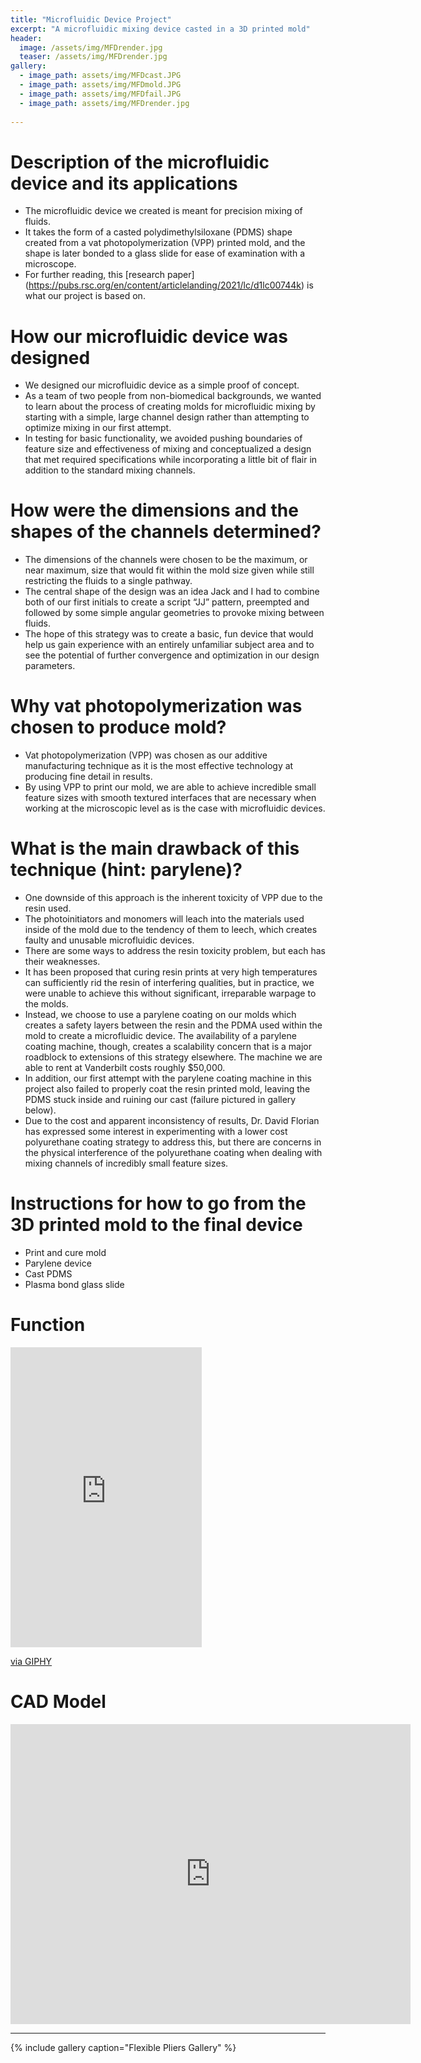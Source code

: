 ```yaml
---
title: "Microfluidic Device Project"
excerpt: "A microfluidic mixing device casted in a 3D printed mold"
header:
  image: /assets/img/MFDrender.jpg
  teaser: /assets/img/MFDrender.jpg
gallery:
  - image_path: assets/img/MFDcast.JPG
  - image_path: assets/img/MFDmold.JPG
  - image_path: assets/img/MFDfail.JPG
  - image_path: assets/img/MFDrender.jpg
   
---
```

# Description of the microfluidic device and its applications
* The microfluidic device we created is meant for precision mixing of fluids.
* It takes the form of a casted polydimethylsiloxane (PDMS) shape created from a vat photopolymerization (VPP) printed mold, and the shape is later bonded to a glass slide for ease of examination with a microscope.
* For further reading, this [research paper] (https://pubs.rsc.org/en/content/articlelanding/2021/lc/d1lc00744k) is what our project is based on.

# How our microfluidic device was designed
* We designed our microfluidic device as a simple proof of concept.
* As a team of two people from non-biomedical backgrounds, we wanted to learn about the process of creating molds for microfluidic mixing by starting with a simple, large channel design rather than attempting to optimize mixing in our first attempt.
* In testing for basic functionality, we avoided pushing boundaries of feature size and effectiveness of mixing and conceptualized a design that met required specifications while incorporating a little bit of flair in addition to the standard mixing channels.

# How were the dimensions and the shapes of the channels determined?
* The dimensions of the channels were chosen to be the maximum, or near maximum, size that would fit within the mold size given while still restricting the fluids to a single pathway. 
* The central shape of the design was an idea Jack and I had to combine both of our first initials to create a script “JJ” pattern, preempted and followed by some simple angular geometries to provoke mixing between fluids.
* The hope of this strategy was to create a basic, fun device that would help us gain experience with an entirely unfamiliar subject area and to see the potential of further convergence and optimization in our design parameters.

# Why vat photopolymerization was chosen to produce mold?
* Vat photopolymerization (VPP) was chosen as our additive manufacturing technique as it is the most effective technology at producing fine detail in results.
* By using VPP to print our mold, we are able to achieve incredible small feature sizes with smooth textured interfaces that are necessary when working at the microscopic level as is the case with microfluidic devices. 

# What is the main drawback of this technique (hint: parylene)?
* One downside of this approach is the inherent toxicity of VPP due to the resin used.
* The photoinitiators and monomers will leach into the materials used inside of the mold due to the tendency of them to leech, which creates faulty and unusable microfluidic devices.
* There are some ways to address the resin toxicity problem, but each has their weaknesses.
* It has been proposed that curing resin prints at very high temperatures can sufficiently rid the resin of interfering qualities, but in practice, we were unable to achieve this without significant, irreparable warpage to the molds.
* Instead, we choose to use a parylene coating on our molds which creates a safety layers between the resin and the PDMA used within the mold to create a microfluidic device. The availability of a parylene coating machine, though, creates a scalability concern that is a major roadblock to extensions of this strategy elsewhere. The machine we are able to rent at Vanderbilt costs roughly $50,000.
* In addition, our first attempt with the parylene coating machine in this project also failed to properly coat the resin printed mold, leaving the PDMS stuck inside and ruining our cast (failure pictured in gallery below).
* Due to the cost and apparent inconsistency of results, Dr. David Florian has expressed some interest in experimenting with a lower cost polyurethane coating strategy to address this, but there are concerns in the physical interference of the polyurethane coating when dealing with mixing channels of incredibly small feature sizes.

# Instructions for how to go from the 3D printed mold to the final device
* Print and cure mold
* Parylene device
* Cast PDMS
* Plasma bond glass slide


# Function
<iframe src="https://giphy.com/embed/Jn1T8XDztY06TFs7zW" width="306" height="480" frameBorder="0" class="giphy-embed" allowFullScreen></iframe><p><a href="https://giphy.com/gifs/Jn1T8XDztY06TFs7zW">via GIPHY</a></p>

# CAD Model
<iframe src="https://vanderbilt643.autodesk360.com/shares/public/SH512d4QTec90decfa6e7d8bfddda576bb10?mode=embed" width="640" height="480" allowfullscreen="true" webkitallowfullscreen="true" mozallowfullscreen="true"  frameborder="0"></iframe>

---

{% include gallery caption="Flexible Pliers Gallery" %}

